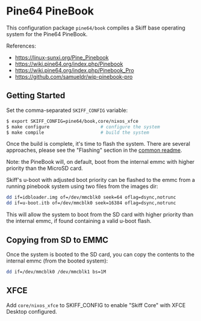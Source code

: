 # Pine64 PineBook

This configuration package `pine64/book` compiles a Skiff base operating system
for the Pine64 PineBook.

References: 

 - https://linux-sunxi.org/Pine_Pinebook
 - https://wiki.pine64.org/index.php/Pinebook
 - https://wiki.pine64.org/index.php/Pinebook_Pro
 - https://github.com/samueldr/wip-pinebook-pro

## Getting Started

Set the comma-separated `SKIFF_CONFIG` variable:

```sh
$ export SKIFF_CONFIG=pine64/book,core/nixos_xfce
$ make configure                   # configure the system
$ make compile                     # build the system
```

Once the build is complete, it's time to flash the system. There are several
approaches, please see the "Flashing" section in the [common readme].

[common readme]: ../

Note: the PineBook will, on default, boot from the internal emmc with higher
priority than the MicroSD card.

Skiff's u-boot with adjusted boot priority can be flashed to the emmc from a
running pinebook system using two files from the images dir:

```sh
dd if=idbloader.img of=/dev/mmcblk0 seek=64 oflag=dsync,notrunc
dd if=u-boot.itb of=/dev/mmcblk0 seek=16384 oflag=dsync,notrunc
```

This will allow the system to boot from the SD card with higher priority than
the internal emmc, if found containing a valid u-boot flash.

## Copying from SD to EMMC

Once the system is booted to the SD card, you can copy the contents to the
internal emmc (from the booted system):

```sh
dd if=/dev/mmcblk0 /dev/mmcblk1 bs=1M
```

## XFCE

Add `core/nixos_xfce` to SKIFF_CONFIG to enable "Skiff Core" with XFCE Desktop
configured.

